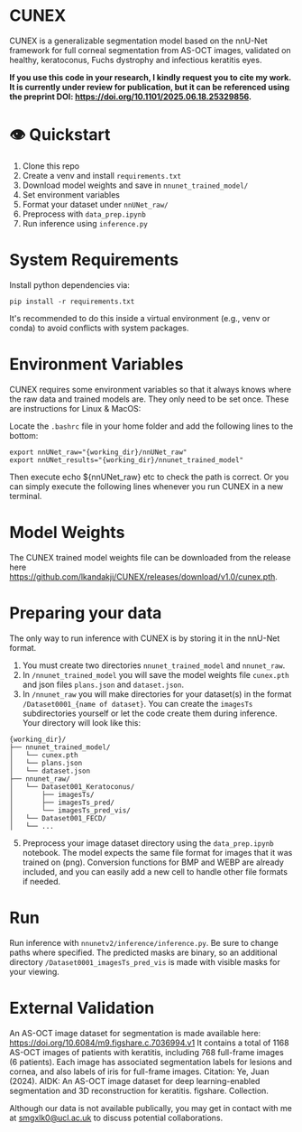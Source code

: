 # CUNEX
CUNEX is a generalizable segmentation model based on the nnU-Net framework for full corneal segmentation from AS-OCT images, validated on healthy, keratoconus, Fuchs dystrophy and infectious keratitis eyes.

**If you use this code in your research, I kindly request you to cite my work. It is currently under review for publication, but it can be referenced using the preprint DOI: https://doi.org/10.1101/2025.06.18.25329856.**

# 👁️ Quickstart
1. Clone this repo
2. Create a venv and install `requirements.txt`
3. Download model weights and save in `nnunet_trained_model/`
4. Set environment variables
5. Format your dataset under `nnUNet_raw/`
6. Preprocess with `data_prep.ipynb`
7. Run inference using `inference.py`

# System Requirements
Install python dependencies via:
```
pip install -r requirements.txt
```
It's recommended to do this inside a virtual environment (e.g., venv or conda) to avoid conflicts with system packages.

# Environment Variables
CUNEX requires some environment variables so that it always knows where the raw data and trained models are. They only need to be set once. These are instructions for Linux & MacOS:

Locate the ```.bashrc``` file in your home folder and add the following lines to the bottom:
```
export nnUNet_raw="{working_dir}/nnUNet_raw"
export nnUNet_results="{working_dir}/nnunet_trained_model"
```
Then execute echo ${nnUNet_raw} etc to check the path is correct. Or you can simply execute the following lines whenever you run CUNEX in a new terminal.

# Model Weights
The CUNEX trained model weights file can be downloaded from the release here https://github.com/lkandakji/CUNEX/releases/download/v1.0/cunex.pth.

# Preparing your data
The only way to run inference with CUNEX is by storing it in the nnU-Net format.
1. You must create two directories ```nnunet_trained_model``` and ```nnunet_raw```.
2. In ```/nnunet_trained_model``` you will save the model weights file ```cunex.pth``` and json files ```plans.json``` and ```dataset.json```.
3. In ```/nnunet_raw``` you will make directories for your dataset(s) in the format ```/Dataset0001_{name of dataset}```. You can create the ```imagesTs``` subdirectories yourself or let the code create them during inference. Your directory will look like this:
```
{working_dir}/
├── nnunet_trained_model/
│   └── cunex.pth
│   └── plans.json
│   └── dataset.json
├── nnunet_raw/
│   └── Dataset001_Keratoconus/
│       ├── imagesTs/
│       ├── imagesTs_pred/
│       └── imagesTs_pred_vis/
│   └── Dataset001_FECD/
│   └── ...
```

5. Preprocess your image dataset directory using the ```data_prep.ipynb``` notebook. The model expects the same file format for images that it was trained on (png). Conversion functions for BMP and WEBP are already included, and you can easily add a new cell to handle other file formats if needed.

# Run
Run inference with ```nnunetv2/inference/inference.py```. Be sure to change paths where specified. The predicted masks are binary, so an additional directory ```/Dataset0001_imagesTs_pred_vis``` is made with visible masks for your viewing.

# External Validation
An AS-OCT image dataset for segmentation is made available here:  https://doi.org/10.6084/m9.figshare.c.7036994.v1
It contains a total of 1168 AS-OCT images of patients with keratitis, including 768 full-frame images (6 patients). Each image has associated segmentation labels for lesions and cornea, and also labels of iris for full-frame images.
Citation: Ye, Juan (2024). AIDK: An AS-OCT image dataset for deep learning-enabled segmentation and 3D reconstruction for keratitis. figshare. Collection.

Although our data is not available publically, you may get in contact with me at smgxlk0@ucl.ac.uk to discuss potential collaborations.
